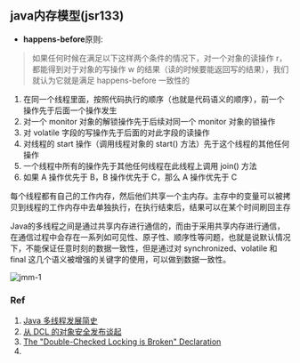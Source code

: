 ## java内存模型(jsr133) 
* **happens-before**原则:  
> 如果任何时候在满足以下这样两个条件的情况下，对一个对象的读操作 r，都能得到对于对象的写操作 w 的结果（读的时候要能返回写的结果），我们就认为它就是满足 happens-before 一致性的

1. 在同一个线程里面，按照代码执行的顺序（也就是代码语义的顺序），前一个操作先于后面一个操作发生
2. 对一个 monitor 对象的解锁操作先于后续对同一个 monitor 对象的锁操作
3. 对 volatile 字段的写操作先于后面的对此字段的读操作
4. 对线程的 start 操作（调用线程对象的 start() 方法）先于这个线程的其他任何操作
5. 一个线程中所有的操作先于其他任何线程在此线程上调用 join() 方法
6. 如果 A 操作优先于 B，B 操作优先于 C，那么 A 操作优先于 C 

每个线程都有自己的工作内存，然后他们共享一个主内存。主存中的变量可以被拷贝到线程的工作内存中去单独执行，在执行结束后，结果可以在某个时间刷回主存 

Java的多线程之间是通过共享内存进行通信的，而由于采用共享内存进行通信，在通信过程中会存在一系列如可见性、原子性、顺序性等问题，也就是说默认情况下，不能保证任意时刻的数据一致性，但是通过对 synchronized、volatile 和 final 这几个语义被增强的关键字的使用，可以做到数据一致性。  

![jmm-1](..\..\pic\jmm-1.png)  


### Ref 
1. [Java 多线程发展简史](http://www.raychase.net/698) 
2. [从 DCL 的对象安全发布谈起](http://www.raychase.net/1887) 
3. [The "Double-Checked Locking is Broken" Declaration](http://www.cs.umd.edu/~pugh/java/memoryModel/DoubleCheckedLocking.html)
4. 